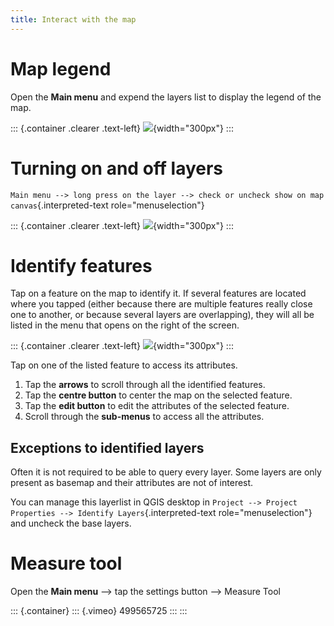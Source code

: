 ```yaml
---
title: Interact with the map
---
```


Map legend
==========

Open the **Main menu** and expend the layers list to display the legend
of the map.

::: {.container .clearer .text-left}
![](../images/user-guide_legend.png){width="300px"}
:::

Turning on and off layers
=========================

`Main menu --> long press on the layer --> check or uncheck show on map canvas`{.interpreted-text
role="menuselection"}

::: {.container .clearer .text-left}
![](../images/turning_on_off.webp){width="300px"}
:::

Identify features
=================

Tap on a feature on the map to identify it. If several features are
located where you tapped (either because there are multiple features
really close one to another, or because several layers are overlapping),
they will all be listed in the menu that opens on the right of the
screen.

::: {.container .clearer .text-left}
![](../images/identify_features.webp){width="300px"}
:::

Tap on one of the listed feature to access its attributes.

1.  Tap the **arrows** to scroll through all the identified features.
2.  Tap the **centre button** to center the map on the selected feature.
3.  Tap the **edit button** to edit the attributes of the selected
    feature.
4.  Scroll through the **sub-menus** to access all the attributes.

Exceptions to identified layers
-------------------------------

Often it is not required to be able to query every layer. Some layers
are only present as basemap and their attributes are not of interest.

You can manage this layerlist in QGIS desktop in
`Project --> Project Properties --> Identify Layers`{.interpreted-text
role="menuselection"} and uncheck the base layers.

Measure tool
============

Open the **Main menu** \--\> tap the settings button \--\> Measure Tool

::: {.container}
::: {.vimeo}
499565725
:::
:::
